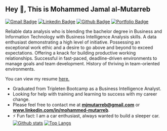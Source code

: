 ## Hey 👋, This is Mohammed Jamal al-Mutarreb
[![Gmail Badge](https://img.shields.io/badge/-mjmutarreb@gmail.com-c14438?style=flat&logo=Gmail&logoColor=white&link=mailto:mjmutarreb@gmail.com)](mailto:mjmutarreb@gmail.com) 
[![Linkedin Badge](https://img.shields.io/badge/-www.linkedin.com/in/mohammedmutarreb-0072b1?style=flat&logo=Linkedin&logoColor=white&link=https://www.linkedin.com/in/www.linkedin.com/in/mohammedmutarreb/)](https://www.linkedin.com/in/www.linkedin.com/in/mohammedmutarreb/) [![Github Badge](https://img.shields.io/badge/-MohammedJamalMutarreb-grey?style=flat&logo=github&logoColor=white&link=https://github.com/MohammedJamalMutarreb/)](https://www.github.com/MohammedJamalMutarreb/) [![Portfolio Badge](https://img.shields.io/badge/portfolio-web-blue?style=flat&link=mjmutarreb@gmail.com/)](mjmutarreb@gmail.com/) <p align='left'>Reliable data analysis who is blending the bachelor degree in Business and Information Technology with Business Intelligence Analysis skills. A data enthusiast demonstrating a high level of initiative. Possessing an exceptional work ethic and a desire to go above and beyond to exceed expectations. Offering a knack for building productive working relationships. Successful in fast-paced, deadline-driven environments to manage goals and team development. History of thriving in team-oriented environments.</p><p align='left'> You can view my resume <a href='https://docs.google.com/document/d/12nWWls065vhdG4VCUD7-w3gmxtJ4ezsS/edit?usp=drive_link&ouid=109223313173508288224&rtpof=true&sd=true ' target=_blank><u>here</u>.</a></p>
- Graduated from Tripleten Bootcamp as a Business Intelligence Analyst.
- Looking for help with training and learning to success with my career change.
- Please feel free to contact me at **mjmutarreb@gmail.com** or **www.linkedin.com/in/mohammed-mutarreb**.
- ⚡ Fun fact: I am a car enthusiast, always wanted to build a sleeper car.
[![Github stats](https://github-readme-stats.vercel.app/api?username=MohammedJamalMutarreb&show_icons=true&include_all_commits=true)](https://github.com/MohammedJamalMutarreb/github-readme-stats)
[![Top Langs](https://github-readme-stats.vercel.app/api/top-langs/?username=MohammedJamalMutarreb&layout=compact)](https://github.com/MohammedJamalMutarreb/github-readme-stats)
